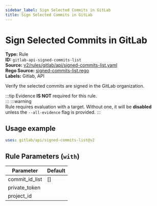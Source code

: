 ```yaml
---
sidebar_label: Sign Selected Commits in GitLab
title: Sign Selected Commits in GitLab
---  
```

# Sign Selected Commits in GitLab  
**Type:** Rule  
**ID:** `gitlab-api-signed-commits-list`  
**Source:** [v2/rules/gitlab/api/signed-commits-list.yaml](https://github.com/scribe-public/sample-policies/blob/main/v2/rules/gitlab/api/signed-commits-list.yaml)  
**Rego Source:** [signed-commits-list.rego](https://github.com/scribe-public/sample-policies/blob/main/v2/rules/gitlab/api/signed-commits-list.rego)  
**Labels:** Gitlab, API  

Verify the selected commits are signed in the GitLab organization.

:::tip 
Evidence **IS NOT** required for this rule.  
::: 
:::warning  
Rule requires evaluation with a target. Without one, it will be **disabled** unless the `--all-evidence` flag is provided.
::: 

## Usage example

```yaml
uses: gitlab/api/signed-commits-list@v2
```

## Rule Parameters (`with`)  
| Parameter | Default |
|-----------|---------|
| commit_id_list | [] |
| private_token |  |
| project_id |  |


